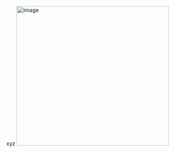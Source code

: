 xyz
<img width="402" height="369" alt="image" src="https://github.com/user-attachments/assets/bd84806a-c567-46d3-a12c-c7a36afedb1e" />
